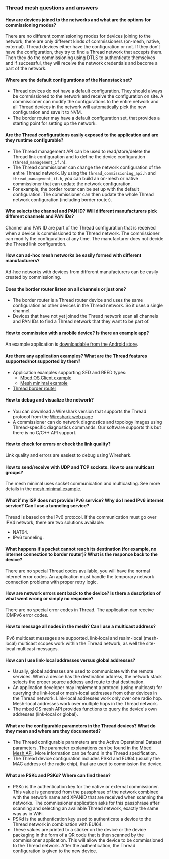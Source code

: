 ### Thread mesh questions and answers

#### How are devices joined to the networks and what are the options for commissioning modes?

There are no different commissioning modes for devices joining to the network, there are only different kinds of commissioners (on-mesh, native, external). Thread devices either have the configuration or not. If they don’t have the configuration, they try to find a Thread network that accepts them. Then they do the commissioning using DTLS to authenticate themselves and if successful, they will receive the network credentials and become a part of the network.

#### Where are the default configurations of the Nanostack set?

- Thread devices do not have a default configuration. They should always be commissioned to the network and receive the configuration on site. A commissioner can modify the configurations to the entire network and all Thread devices in the network will automatically pick the new configuration and save it to NVM.
- The border router may have a default configuration set, that provides a starting point for setting up the network.

#### Are the Thread configurations easily exposed to the application and are they runtime configurable?

- The Thread management API can be used to read/store/delete the Thread link configuration and to define the device configuration (`thread_management_if.h`).
- The Thread commissioner can change the network configuration of the entire Thread network. By using the `thread_commissioning_api.h` and `thread_management_if.h`, you can build an on-mesh or native commissioner that can update the network configuration.
- For example, the border router can be set up with the default configuration. The commissioner can then update the whole Thread network configuration (including border router).

#### Who selects the channel and PAN ID? Will different manufacturers pick different channels and PAN IDs?

Channel and PAN ID are part of the Thread configuration that is received when a device is commissioned to the Thread network. The commissioner can modify the configuration at any time. The manufacturer does not decide the Thread link configuration.

#### How can ad-hoc mesh networks be easily formed with different manufacturers?

Ad-hoc networks with devices from different manufacturers can be easily created by commissioning.

#### Does the border router listen on all channels or just one?

- The border router is a Thread router device and uses the same configuration as other devices in the Thread network. So it uses a single channel.
- Devices that have not yet joined the Thread network scan all channels and PAN IDs to find a Thread network that they want to be part of.

#### How to commission with a mobile device? Is there an example app?

An example application is [downloadable from the Android store](https://play.google.com/store/apps/details?id=org.threadgroup.commissioner).

#### Are there any application examples? What are the Thread features supported/not supported by them?

- Application examples supporting SED and REED types:
  - [Mbed OS Client example](https://github.com/ARMmbed/mbed-os-example-client)
  - [Mesh minimal example](https://github.com/ARMmbed/mbed-os-example-mesh-minimal)
- [Thread border router](https://github.com/ARMmbed/nanostack-border-router)

#### How to debug and visualize the network?

- You can download a Wireshark version that supports the Thread protocol from the [Wireshark web page](https://www.wireshark.org/download.html)
- A commissioner can do network diagnostics and topology images using Thread-specific diagnostics commands. Our software supports this but there is no C/C++ API support.

#### How to check for errors or check the link quality?

Link quality and errors are easiest to debug using Wireshark.

#### How to send/receive with UDP and TCP sockets. How to use multicast groups?

The mesh minimal uses socket communication and multicasting. See more details in the [mesh minimal example](https://github.com/ARMmbed/mbed-os-example-mesh-minimal).

#### What if my ISP does not provide IPv6 service? Why do I need IPv6 internet service? Can I use a tunneling service?

Thread is based on the IPv6 protocol. If the communication must go over IPV4 network, there are two solutions available:
- NAT64.
- IPv6 tunneling.

#### What happens if a packet cannot reach its destination (for example, no internet connection to border router)? What is the responce back to the device?

There are no special Thread codes available, you will have the normal internet error codes. An application must handle the temporary network connection problems with proper retry logic.

#### How are network errors sent back to the device? Is there a description of what went wrong or simply no response?

There are no special error codes in Thread. The application can receive ICMPv6 error codes.

#### How to message all nodes in the mesh? Can I use a multicast address?

IPv6 multicast messages are supported. link-local and realm-local (mesh-local) multicast scopes work within the Thread network, as well the site-local multicast messages.

#### How can I use link-local addresses versus global addresses?

- Usually, global addresses are used to communicate with the remote services. When a device has the destination address, the network stack selects the proper source address and route to that destination.
- An application developer may implement a protocol (using multicast) for querying the link-local or mesh-local addresses from other devices in the Thread network. Link-local addresses work only over one radio hop. Mesh-local addresses work over multiple hops in the Thread network.
- The mbed OS mesh API provides functions to query the device's own addresses (link-local or global).

#### What are the configurable parameters in the Thread devices? What do they mean and where are they documented?

- The Thread configurable parameters are the Active Operational Dataset parameters. The parameter explanations can be found in the [Mbed Mesh API](/docs/v5.4/reference/api-references.html#mesh).
More information can be found in the Thread specification.
- The Thread device configuration includes PSKd and EUI64 (usually the MAC address of the radio chip), that are used to commission the device.

#### What are PSKc and PSKd? Where can find these?

- PSKc is the authentication key for the native or external commissioner. This value is generated from the passphrase of the network combined with the network name and XPANID that are received when scanning the networks. The commissioner application asks for this passphrase after scanning and selecting an available Thread network, exactly the same way as in WiFi.
- PSKd is the authentication key used to authenticate a device to the Thread network in combination with EUI64.
- These values are printed to a sticker on the device or the device packaging in the form of a QR code that is then scanned by the commissioner application. This will allow the device to be commissioned to the Thread network. After the authentication, the Thread configuration is given to the new device.
